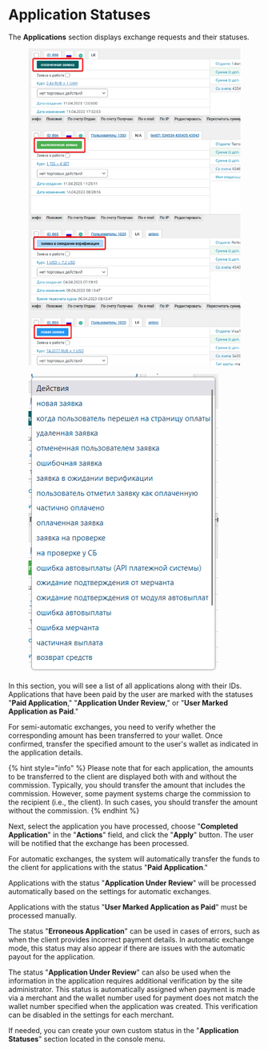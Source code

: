 # Application Statuses

The **Applications** section displays exchange requests and their statuses.

<figure><img src="../../../.gitbook/assets/изображение (189).png" alt=""><figcaption></figcaption></figure>

<figure><img src="../../../.gitbook/assets/изображение (41).png" alt=""><figcaption></figcaption></figure>

In this section, you will see a list of all applications along with their IDs. Applications that have been paid by the user are marked with the statuses "**Paid Application**," "**Application Under Review**," or "**User Marked Application as Paid**."

For semi-automatic exchanges, you need to verify whether the corresponding amount has been transferred to your wallet. Once confirmed, transfer the specified amount to the user's wallet as indicated in the application details.&#x20;

{% hint style="info" %}
Please note that for each application, the amounts to be transferred to the client are displayed both with and without the commission. Typically, you should transfer the amount that includes the commission. However, some payment systems charge the commission to the recipient (i.e., the client). In such cases, you should transfer the amount without the commission.
{% endhint %}

Next, select the application you have processed, choose "**Completed Application**" in the "**Actions**" field, and click the "**Apply**" button. The user will be notified that the exchange has been processed.

For automatic exchanges, the system will automatically transfer the funds to the client for applications with the status "**Paid Application**."

Applications with the status "**Application Under Review**" will be processed automatically based on the settings for automatic exchanges.

Applications with the status "**User Marked Application as Paid**" must be processed manually.

The status "**Erroneous Application**" can be used in cases of errors, such as when the client provides incorrect payment details. In automatic exchange mode, this status may also appear if there are issues with the automatic payout for the application.

The status "**Application Under Review**" can also be used when the information in the application requires additional verification by the site administrator. This status is automatically assigned when payment is made via a merchant and the wallet number used for payment does not match the wallet number specified when the application was created. This verification can be disabled in the settings for each merchant.

If needed, you can create your own custom status in the "**Application Statuses**" section located in the console menu.
